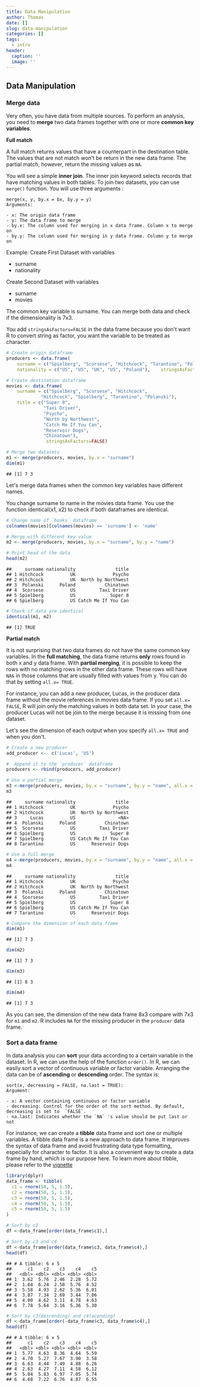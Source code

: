 ```yaml
---
title: Data Manipulation
author: Thomas
date: []
slug: data-manipulation
categories: []
tags:
  - intro
header:
  caption: ''
  image: ''
---
```


## Data Manipulation

### Merge data

Very often, you have data from multiple sources. To perform an analysis, you need to **merge** two data frames together with one or more **common key variables**. 

**Full match**

A full match returns values that have a counterpart in the destination table. The values that are not match won't be return in the new data frame. The partial match,  however, return the missing values as  `NA`.

You will see a simple **inner join**. The inner join keyword selects records that have matching values in both tables. To join two datasets, you can use `merge()` function. You will use three arguments :

```
merge(x, y, by.x = bx, by.y = y)
Arguments:

- x: The origin data frame
- y: The data frame to merge
- by.x: The column used for merging in x data frame. Column x to merge on
- by.y: The column used for merging in y data frame. Column y to merge on
```

Example: 
Create First Dataset with variables

-	surname
-	nationality

Create Second Dataset with variables

-	surname
-	movies

The common key variable is surname. You can merge both data and check if the dimensionality is 7x3.

You add `stringsAsFactors=FALSE` in the data frame because you don't want R to convert string as factor, you want the variable to be treated as character.


```r
# Create origin dataframe
producers <- data.frame(
    surname = c("Spielberg", "Scorsese", "Hitchcock", "Tarantino", "Polanski"),
    nationality = c("US", "US", "UK", "US", "Poland"),    stringsAsFactors=FALSE)

# Create destination dataframe
movies <- data.frame(
    surname = c("Spielberg", "Scorsese", "Hitchcock",
             "Hitchcock", "Spielberg", "Tarantino", "Polanski"),
    title = c("Super 8",
              "Taxi Driver",
              "Psycho",
              "North by Northwest", 
              "Catch Me If You Can",
              "Reservoir Dogs",
              "Chinatown"), 
               stringsAsFactors=FALSE)

# Merge two datasets
m1 <- merge(producers, movies, by.x = "surname")
dim(m1)
```

```
## [1] 7 3
```

Let's merge data frames when the common key variables have different names. 

You change surname to name in the movies data frame. You use the function identical(x1, x2) to check if both dataframes are identical.



```r
# Change name of `books` dataframe
colnames(movies)[colnames(movies) == 'surname'] <- 'name'

# Merge with different key value
m2 <- merge(producers, movies, by.x = "surname", by.y = "name")

# Print head of the data
head(m2)
```

```
##     surname nationality               title
## 1 Hitchcock          UK              Psycho
## 2 Hitchcock          UK  North by Northwest
## 3  Polanski      Poland           Chinatown
## 4  Scorsese          US         Taxi Driver
## 5 Spielberg          US             Super 8
## 6 Spielberg          US Catch Me If You Can
```

```r
# Check if data are identical
identical(m1, m2)
```

```
## [1] TRUE
```

**Partial match**

It is not surprising that two data frames do not have the same common key variables. In the **full matching**, the data frame returns **only** rows found in both x and y data frame. With **partial merging**, it is possible to keep the rows with no matching rows in the other data frame. These rows will have `NA`s in those columns that are usually filled with values from y. You can do that by setting `all.x= TRUE`. 

For instance, you can add a new producer, Lucas, in the producer data frame without the movie references in movies data frame. If you set `all.x= FALSE`, R will join only the matching values in both data set. In your case, the producer Lucas will not be join to the merge because it is missing from one dataset. 
 
Let's see the dimension of each output when you specify `all.x= TRUE` and when you don't. 


```r
# Create a new producer
add_producer <-  c('Lucas', 'US')

#  Append it to the `producer` dataframe
producers <- rbind(producers, add_producer)

# Use a partial merge 
m3 <-merge(producers, movies, by.x = "surname", by.y = "name", all.x = TRUE)
m3
```

```
##     surname nationality               title
## 1 Hitchcock          UK              Psycho
## 2 Hitchcock          UK  North by Northwest
## 3     Lucas          US                <NA>
## 4  Polanski      Poland           Chinatown
## 5  Scorsese          US         Taxi Driver
## 6 Spielberg          US             Super 8
## 7 Spielberg          US Catch Me If You Can
## 8 Tarantino          US      Reservoir Dogs
```

```r
# Use a full merge
m4 <-merge(producers, movies, by.x = "surname", by.y = "name", all.x = FALSE)
m4
```

```
##     surname nationality               title
## 1 Hitchcock          UK              Psycho
## 2 Hitchcock          UK  North by Northwest
## 3  Polanski      Poland           Chinatown
## 4  Scorsese          US         Taxi Driver
## 5 Spielberg          US             Super 8
## 6 Spielberg          US Catch Me If You Can
## 7 Tarantino          US      Reservoir Dogs
```

```r
# Compare the dimension of each data frame
dim(m1)
```

```
## [1] 7 3
```

```r
dim(m2)
```

```
## [1] 7 3
```

```r
dim(m3)
```

```
## [1] 8 3
```

```r
dim(m4)
```

```
## [1] 7 3
```

As you can see, the dimension of the new data frame 8x3 compare with 7x3 for `m1` and `m2`. R includes `NA` for the missing producer in the `producer` data frame. 

### Sort a data frame

In data analysis you can **sort** your data according to a certain variable in the dataset. In R, we can use the help of the function `order()`. In R, we can easily sort a vector of continuous variable or factor variable. Arranging the data can be of **ascending** or **descending** order. The syntax is:

```
sort(x, decreasing = FALSE, na.last = TRUE):
Argument:
  
- x: A vector containing continuous or factor variable
- decreasing: Control for the order of the sort method. By default, decreasing is set to  `FALSE`.
- na.last: Indicates whether the `NA` 's value should be put last or not
```

For instance, we can create a **tibble** data frame and sort one or multiple variables. A tibble data frame is a new approach to data frame. It improves the syntax of data frame and avoid frustrating data type formatting, especially for character to factor. It is also a convenient way to create a data frame by hand, which is our purpose here. To learn more about tibble, please refer to the [vignette]( https://cran.r-project.org/web/packages/tibble/vignettes/tibble.html)


```r
library(dplyr)
data_frame <- tibble(
  c1 = rnorm(50, 5, 1.5), 
  c2 = rnorm(50, 5, 1.5),
  c3 = rnorm(50, 5, 1.5),
  c4 = rnorm(50, 5, 1.5),
  c5 = rnorm(50, 5, 1.5)
)

# Sort by c1
df <-data_frame[order(data_frame$c1),]

# Sort by c3 and c4
df <-data_frame[order(data_frame$c3, data_frame$c4),]
head(df)
```

```
## # A tibble: 6 x 5
##      c1    c2    c3    c4    c5
##   <dbl> <dbl> <dbl> <dbl> <dbl>
## 1  3.62  5.76  2.46  2.28  5.72
## 2  1.64  6.24  2.50  5.76  4.52
## 3  5.58  4.93  2.62  5.36  6.01
## 4  3.87  7.34  2.69  3.44  7.06
## 5  4.00  4.62  3.11  4.78  4.63
## 6  7.78  5.64  3.16  5.36  5.30
```

```r
# Sort by c3(descending) and c4(acending)
df <-data_frame[order(-data_frame$c3, data_frame$c4),]
head(df)
```

```
## # A tibble: 6 x 5
##      c1    c2    c3    c4    c5
##   <dbl> <dbl> <dbl> <dbl> <dbl>
## 1  5.77  4.63  8.36  4.64  5.59
## 2  4.70  5.27  7.67  3.90  3.58
## 3  6.63  4.44  7.49  4.88  6.26
## 4  2.63  4.27  7.11  4.58  6.12
## 5  5.04  5.83  6.97  7.05  5.74
## 6  4.68  7.22  6.76  4.87  6.55
```

